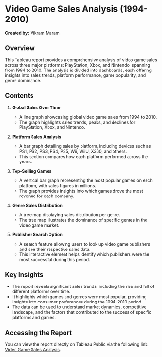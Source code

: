 # Video Game Sales Analysis (1994-2010)

**Created by:** Vikram Maram

## Overview

This Tableau report provides a comprehensive analysis of video game sales across three major platforms: PlayStation, Xbox, and Nintendo, spanning from 1994 to 2010. The analysis is divided into dashboards, each offering insights into sales trends, platform performance, game popularity, and genre dominance.

## Contents

1. **Global Sales Over Time**
   - A line graph showcasing global video game sales from 1994 to 2010.
   - The graph highlights sales trends, peaks, and declines for PlayStation, Xbox, and Nintendo.

2. **Platform Sales Analysis**
   - A bar graph detailing sales by platform, including devices such as PS1, PS2, PS3, PS4, PS5, Wii, WiiU, X360, and others.
   - This section compares how each platform performed across the years.

3. **Top-Selling Games**
   - A vertical bar graph representing the most popular games on each platform, with sales figures in millions.
   - The graph provides insights into which games drove the most revenue for each company.

4. **Genre Sales Distribution**
   - A tree map displaying sales distribution per genre.
   - The tree map illustrates the dominance of specific genres in the video game market.

5. **Publisher Search Option**
   - A search feature allowing users to look up video game publishers and see their respective sales data.
   - This interactive element helps identify which publishers were the most successful during this period.


## Key Insights

- The report reveals significant sales trends, including the rise and fall of different platforms over time.
- It highlights which games and genres were most popular, providing insights into consumer preferences during the 1994-2010 period.
- The data can be used to understand market dynamics, competitive landscape, and the factors that contributed to the success of specific platforms and games.


## Accessing the Report

You can view the report directly on Tableau Public via the following link: [Video Game Sales Analysis](https://public.tableau.com/app/profile/vikram.maram/viz/Videogamesalesanalysisstory/CompetitorAnalysis1994-2010?publish=yes).
